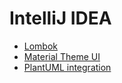 # IntelliJ IDEA

- [Lombok](https://plugins.jetbrains.com/plugin/6317-lombok)
- [Material Theme UI](https://plugins.jetbrains.com/plugin/8006-material-theme-ui)
- [PlantUML integration](https://plugins.jetbrains.com/plugin/7017-plantuml-integration)
